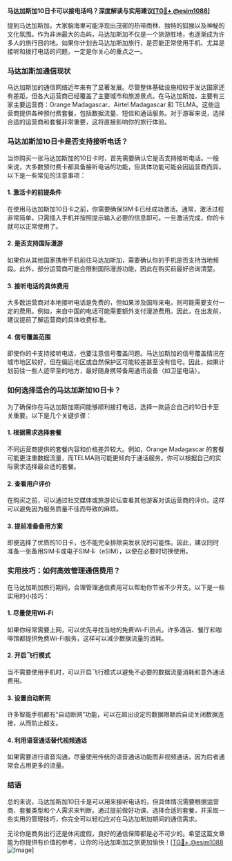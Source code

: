 **马达加斯加10日卡可以接电话吗？深度解读与实用建议[[TG💪+ @esim1088](https://t.me/s/esim1088)]**

提到马达加斯加，大家脑海里可能浮现出茂密的热带雨林、独特的狐猴以及神秘的文化氛围。作为非洲最大的岛屿，马达加斯加不仅是一个旅游胜地，也逐渐成为许多人的旅行目的地。如果你计划去马达加斯加旅行，是否能正常使用手机、尤其是接听和拨打电话的问题，一定是你关心的重点之一。

### 马达加斯加通信现状

马达加斯加的通信网络近年来有了显著发展。尽管整体基础设施相较于发达国家还有差距，但各大运营商已经覆盖了主要城市和旅游景点。在马达加斯加，主要有三家主要运营商：Orange Madagascar、Airtel Madagascar 和 TELMA。这些运营商提供各种预付费套餐，包括数据流量、短信和通话服务。对于游客来说，选择合适的运营商和套餐非常重要，这将直接影响你的旅行体验。

### 马达加斯加10日卡是否支持接听电话？

当你购买一张马达加斯加的10日卡时，首先需要确认它是否支持接听电话。一般来说，大多数预付费卡都具备接听电话的功能，但具体功能可能会因运营商而异。以下是一些常见的注意事项：

#### 1. **激活卡的前提条件**
   在使用马达加斯加10日卡之前，你需要确保SIM卡已经成功激活。通常，激活过程非常简单，只需插入手机并按照提示输入必要的信息即可。一旦激活完成，你的卡就可以正常使用了。

#### 2. **是否支持国际漫游**
   如果你从其他国家携带手机前往马达加斯加，需要确认你的手机是否支持当地频段。此外，部分运营商可能会限制国际漫游功能，因此在购买前最好咨询清楚。

#### 3. **接听电话的具体费用**
   大多数运营商对本地接听电话是免费的，但如果涉及国际来电，则可能需要支付一定的费用。例如，来自中国的电话可能需要额外支付漫游费用。因此，在出发前，建议提前了解运营商的具体收费标准。

#### 4. **信号覆盖范围**
   即使你的卡支持接听电话，也要注意信号覆盖问题。马达加斯加的信号覆盖情况在城市地区较好，但在偏远地区或自然保护区可能较差甚至没有信号。因此，如果计划前往一些人迹罕至的地方，最好随身携带备用通讯设备（如卫星电话）。

### 如何选择适合的马达加斯加10日卡？

为了确保你在马达加斯加期间能够顺利接打电话，选择一款适合自己的10日卡至关重要。以下是几个关键步骤：

#### 1. **根据需求选择套餐**
   不同运营商提供的套餐内容和价格差异较大。例如，Orange Madagascar 的套餐可能更注重数据流量，而TELMA则可能更倾向于通话服务。你可以根据自己的实际需求选择最合适的套餐。

#### 2. **查看用户评价**
   在购买之前，可以通过社交媒体或旅游论坛查看其他游客对该运营商的评价。这样可以避免因为服务质量不佳而导致的麻烦。

#### 3. **提前准备备用方案**
   即便选择了优质的10日卡，也不能完全排除突发状况的可能性。因此，建议同时准备一张备用SIM卡或电子SIM卡（eSIM），以便在必要时切换使用。

### 实用技巧：如何高效管理通信费用？

在马达加斯加旅行期间，合理管理通信费用可以帮助你节省不少开支。以下是一些实用的小技巧：

#### 1. **尽量使用Wi-Fi**
   如果你经常需要上网，可以优先寻找当地的免费Wi-Fi热点。许多酒店、餐厅和咖啡馆都提供免费Wi-Fi服务，这样可以减少数据流量的消耗。

#### 2. **开启飞行模式**
   当不需要使用手机时，可以开启飞行模式以避免不必要的数据流量消耗和意外通话费用。

#### 3. **设置自动断网**
   许多智能手机都有“自动断网”功能，可以在超出设定的数据限额后自动关闭数据连接，从而防止超支。

#### 4. **利用语音通话替代视频通话**
   如果需要进行语音沟通，尽量使用传统的语音通话功能而非视频通话，因为后者通常会占用更多的流量。

### 结语

总的来说，马达加斯加10日卡是可以用来接听电话的，但具体情况需要根据运营商、套餐类型和个人需求来判断。通过提前做好功课、选择合适的套餐，并采取一些实用的管理技巧，你完全可以轻松应对在马达加斯加期间的通信需求。

无论你是商务出行还是休闲度假，良好的通信保障都是必不可少的。希望这篇文章能为你提供有价值的参考，让你的马达加斯加之旅更加愉快！[[TG💪+ @esim1088](https://t.me/s/esim1088) ![Image](https://i.postimg.cc/4NQfJmqS/Snipaste-2025-05-13-00-14-12.png)]